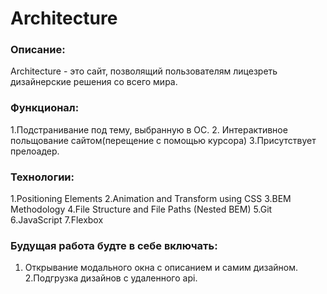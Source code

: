 # Architecture

### Описание:
Architecture - это сайт, позволящий пользователям лицезреть дизайнерские решения со всего мира.
### Функционал:
1.Подстранивание под тему, выбранную в ОС. 2. Интерактивное польщование сайтом(перещение с помощью курсора) 3.Присутствует прелоадер.
### Технологии:
1.Positioning Elements 2.Animation and Transform using CSS 3.BEM Methodology 4.File Structure and File Paths (Nested BEM) 5.Git 6.JavaScript 7.Flexbox 
### Будущая работа будте в себе включать:
1. Открывание модального окна с описанием и самим дизайном. 2.Подгрузка дизайнов с удаленного api.
